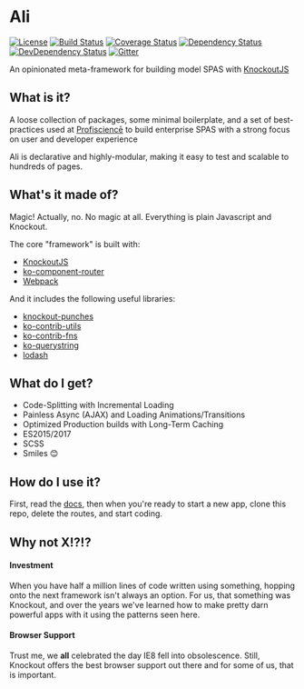 # Ali

[![License][license_badge]][license_link]
[![Build Status][travis_badge]][travis_link]
[![Coverage Status][coveralls_badge]][coveralls_link]
[![Dependency Status][david_dm_badge]][david_dm_link]
[![DevDependency Status][david_dm_dev_badge]][david_dm_dev_link]
[![Gitter][gitter_badge]][gitter_link]

An opinionated meta-framework for building model SPAS with [KnockoutJS][knockout]

## What is it?

A loose collection of packages, some minimal boilerplate, and a set of best-practices
used at [Profisciencē][profiscience] to build enterprise SPAS with a
strong focus on user and developer experience

Ali is declarative and highly-modular, making it easy to test and scalable to hundreds
of pages.

## What's it made of?

Magic! Actually, no. No magic at all. Everything is plain Javascript and Knockout.

The core "framework" is built with:
  - [KnockoutJS][knockout]
  - [ko-component-router][ko-component-router]
  - [Webpack][webpack]

And it includes the following useful libraries:
  - [knockout-punches][knockout-punches]
  - [ko-contrib-utils][ko-contrib-utils]
  - [ko-contrib-fns][ko-contrib-fns]
  - [ko-querystring][ko-querystring]
  - [lodash][lodash]

## What do I get?

  - Code-Splitting with Incremental Loading
  - Painless Async (AJAX) and Loading Animations/Transitions
  - Optimized Production builds with Long-Term Caching
  - ES2015/2017
  - SCSS
  - Smiles :blush:

## How do I use it?

First, read the [docs](https://caseyWebb.github.io/ali), then when you're ready
to start a new app, clone this repo, delete the routes, and start coding.

## Why not X!?!?

#### Investment

When you have half a million lines of code written using something, hopping onto
the next framework isn't always an option. For us, that something was Knockout,
and over the years we've learned how to make pretty darn powerful apps with it
using the patterns seen here.

#### Browser Support

Trust me, we **all** celebrated the day IE8 fell into obsolescence. Still, Knockout
offers the best browser support out there and for some of us, that is important.

[license_badge]: https://img.shields.io/github/license/caseyWebb/ali.svg
[license_link]: http://www.wtfpl.net/
[travis_badge]: https://img.shields.io/travis/caseyWebb/ali/master.svg?maxAge=2592000
[travis_link]: https://travis-ci.org/caseyWebb/ali/
[coveralls_badge]: https://img.shields.io/coveralls/caseyWebb/ali.svg?maxAge=2592000
[coveralls_link]: https://coveralls.io/github/caseyWebb/ali
[david_dm_badge]: https://img.shields.io/david/caseyWebb/ali.svg?maxAge=2592000
[david_dm_link]: https://david-dm.org/caseyWebb/ali
[david_dm_dev_badge]: https://img.shields.io/david/dev/caseyWebb/ali.svg?maxAge=2592000
[david_dm_dev_link]: https://david-dm.org/caseyWebb/ali#info=dev
[gitter_badge]: https://img.shields.io/gitter/room/caseyWebb/ali.svg
[gitter_link]: https://gitter.im/caseyWebb/ali

[profiscience]: http://profiscience.com
[knockout]: http://knockoutjs.com
[knockout-punches]: https://mbest.github.io/knockout.punches/
[ko-component-router]: https://github.com/Profiscience/ko-component-router
[ko-contrib-utils]: https://github.com/Profiscience/ko-contrib-utils
[ko-contrib-fns]: https://github.com/Profiscience/ko-contrib-fns
[ko-querystring]: https://github.com/Profiscience/ko-querystring
[lodash]: https://lodash.com
[webpack]: https://webpack.js.org
